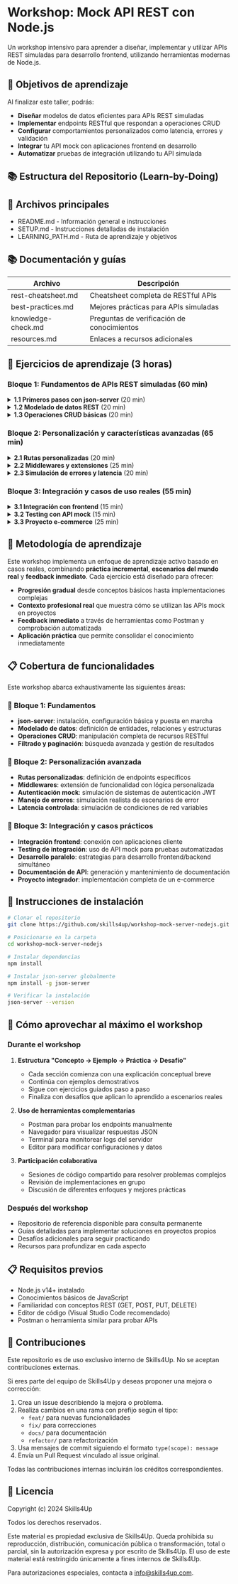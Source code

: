 # Workshop: Mock API REST con Node.js

Un workshop intensivo para aprender a diseñar, implementar y utilizar APIs REST simuladas para desarrollo frontend, utilizando herramientas modernas de Node.js.

## 🎯 Objetivos de aprendizaje

Al finalizar este taller, podrás:

- **Diseñar** modelos de datos eficientes para APIs REST simuladas
- **Implementar** endpoints RESTful que respondan a operaciones CRUD
- **Configurar** comportamientos personalizados como latencia, errores y validación
- **Integrar** tu API mock con aplicaciones frontend en desarrollo
- **Automatizar** pruebas de integración utilizando tu API simulada

## 📚 Estructura del Repositorio (Learn-by-Doing)

## 📄 Archivos principales

- README.md - Información general e instrucciones
- SETUP.md - Instrucciones detalladas de instalación
- LEARNING_PATH.md - Ruta de aprendizaje y objetivos

## 📚 Documentación y guías

| Archivo            | Descripción                                |
| ------------------ | ------------------------------------------ |
| rest-cheatsheet.md | Cheatsheet completa de RESTful APIs        |
| best-practices.md  | Mejores prácticas para APIs simuladas      |
| knowledge-check.md | Preguntas de verificación de conocimientos |
| resources.md       | Enlaces a recursos adicionales             |

## 🧪 Ejercicios de aprendizaje (3 horas)

### Bloque 1: Fundamentos de APIs REST simuladas (60 min)

<details>
<summary><strong>1.1 Primeros pasos con json-server</strong> (20 min)</summary>

- [README.md](exercises/1-fundamentals/1.1-getting-started/README.md) - Introducción a json-server
- [db.json](exercises/1-fundamentals/1.1-getting-started/db.json) - Archivo inicial de datos
- [start.js](exercises/1-fundamentals/1.1-getting-started/start.js) - Configuración básica
- [challenges.md](exercises/1-fundamentals/1.1-getting-started/challenges.md) - Retos adicionales
- [HINTS.md](exercises/1-fundamentals/1.1-getting-started/HINTS.md) - Guía estratégica de solución

</details>

<details>
<summary><strong>1.2 Modelado de datos REST</strong> (20 min)</summary>

- [README.md](exercises/1-fundamentals/1.2-data-modeling/README.md) - Diseño de modelos de datos
- [db.json](exercises/1-fundamentals/1.2-data-modeling/db.json) - Plantilla para modelado
- [relations.js](exercises/1-fundamentals/1.2-data-modeling/relations.js) - Relaciones entre entidades
- [challenges.md](exercises/1-fundamentals/1.2-data-modeling/challenges.md) - Retos avanzados de modelado
- [HINTS.md](exercises/1-fundamentals/1.2-data-modeling/HINTS.md) - Estrategias de modelado

</details>

<details>
<summary><strong>1.3 Operaciones CRUD básicas</strong> (20 min)</summary>

- [README.md](exercises/1-fundamentals/1.3-crud-operations/README.md) - Guía de operaciones CRUD
- [db.json](exercises/1-fundamentals/1.3-crud-operations/db.json) - Datos para práctica
- [postman-collection.json](exercises/1-fundamentals/1.3-crud-operations/postman-collection.json) - Colección Postman
- [challenges.md](exercises/1-fundamentals/1.3-crud-operations/challenges.md) - Retos de manipulación
- [HINTS.md](exercises/1-fundamentals/1.3-crud-operations/HINTS.md) - Guía para operaciones avanzadas

</details>

### Bloque 2: Personalización y características avanzadas (65 min)

<details>
<summary><strong>2.1 Rutas personalizadas</strong> (20 min)</summary>

- [README.md](exercises/2-advanced/2.1-custom-routes/README.md) - Configuración de rutas personalizadas
- [routes.json](exercises/2-advanced/2.1-custom-routes/routes.json) - Definición de rutas
- [server.js](exercises/2-advanced/2.1-custom-routes/server.js) - Servidor con configuración
- [challenges.md](exercises/2-advanced/2.1-custom-routes/challenges.md) - Casos complejos de enrutamiento
- [HINTS.md](exercises/2-advanced/2.1-custom-routes/HINTS.md) - Estrategias de implementación

</details>

<details>
<summary><strong>2.2 Middlewares y extensiones</strong> (25 min)</summary>

- [README.md](exercises/2-advanced/2.2-middlewares/README.md) - Uso de middlewares
- [auth-middleware.js](exercises/2-advanced/2.2-middlewares/auth-middleware.js) - Autenticación simulada
- [validation-middleware.js](exercises/2-advanced/2.2-middlewares/validation-middleware.js) - Validación de datos
- [challenges.md](exercises/2-advanced/2.2-middlewares/challenges.md) - Retos de personalización
- [HINTS.md](exercises/2-advanced/2.2-middlewares/HINTS.md) - Implementaciones de ejemplo

</details>

<details>
<summary><strong>2.3 Simulación de errores y latencia</strong> (20 min)</summary>

- [README.md](exercises/2-advanced/2.3-error-latency/README.md) - Estrategias de error y latencia
- [error-config.js](exercises/2-advanced/2.3-error-latency/error-config.js) - Configuración de errores
- [latency-middleware.js](exercises/2-advanced/2.3-error-latency/latency-middleware.js) - Simulación de latencia
- [challenges.md](exercises/2-advanced/2.3-error-latency/challenges.md) - Casos de error complejos
- [HINTS.md](exercises/2-advanced/2.3-error-latency/HINTS.md) - Soluciones recomendadas

</details>

### Bloque 3: Integración y casos de uso reales (55 min)

<details>
<summary><strong>3.1 Integración con frontend</strong> (15 min)</summary>

- [README.md](exercises/3-integration/3.1-frontend/README.md) - Guía de integración
- [frontend-example/](exercises/3-integration/3.1-frontend/) - Proyecto de ejemplo
- [api-client.js](exercises/3-integration/3.1-frontend/api-client.js) - Cliente para consumir la API
- [challenges.md](exercises/3-integration/3.1-frontend/challenges.md) - Retos de integración
- [HINTS.md](exercises/3-integration/3.1-frontend/HINTS.md) - Estrategias de integración

</details>

<details>
<summary><strong>3.2 Testing con API mock</strong> (15 min)</summary>

- [README.md](exercises/3-integration/3.2-testing/README.md) - Testing de aplicaciones
- [integration-tests/](exercises/3-integration/3.2-testing/integration-tests/) - Ejemplos de tests
- [mock-config.js](exercises/3-integration/3.2-testing/mock-config.js) - Configuración para testing
- [challenges.md](exercises/3-integration/3.2-testing/challenges.md) - Casos de prueba complejos
- [HINTS.md](exercises/3-integration/3.2-testing/HINTS.md) - Estrategias de testing

</details>

<details>
<summary><strong>3.3 Proyecto e-commerce</strong> (25 min)</summary>

- [README.md](exercises/3-integration/3.3-ecommerce/README.md) - Proyecto integrador
- [db.json](exercises/3-integration/3.3-ecommerce/db.json) - Datos completos
- [server.js](exercises/3-integration/3.3-ecommerce/server.js) - Implementación completa
- [frontend/](exercises/3-integration/3.3-ecommerce/frontend/) - Frontend simplificado
- [HINTS.md](exercises/3-integration/3.3-ecommerce/HINTS.md) - Guía estratégica por etapas

</details>

## 🔄 Metodología de aprendizaje

Este workshop implementa un enfoque de aprendizaje activo basado en casos reales, combinando **práctica incremental**, **escenarios del mundo real** y **feedback inmediato**. Cada ejercicio está diseñado para ofrecer:

- **Progresión gradual** desde conceptos básicos hasta implementaciones complejas
- **Contexto profesional real** que muestra cómo se utilizan las APIs mock en proyectos
- **Feedback inmediato** a través de herramientas como Postman y comprobación automatizada
- **Aplicación práctica** que permite consolidar el conocimiento inmediatamente

## 📋 Cobertura de funcionalidades

Este workshop abarca exhaustivamente las siguientes áreas:

### 🧩 Bloque 1: Fundamentos

- **json-server**: instalación, configuración básica y puesta en marcha
- **Modelado de datos**: definición de entidades, relaciones y estructuras
- **Operaciones CRUD**: manipulación completa de recursos RESTful
- **Filtrado y paginación**: búsqueda avanzada y gestión de resultados

### 🔄 Bloque 2: Personalización avanzada

- **Rutas personalizadas**: definición de endpoints específicos
- **Middlewares**: extensión de funcionalidad con lógica personalizada
- **Autenticación mock**: simulación de sistemas de autenticación JWT
- **Manejo de errores**: simulación realista de escenarios de error
- **Latencia controlada**: simulación de condiciones de red variables

### 🔧 Bloque 3: Integración y casos prácticos

- **Integración frontend**: conexión con aplicaciones cliente
- **Testing de integración**: uso de API mock para pruebas automatizadas
- **Desarrollo paralelo**: estrategias para desarrollo frontend/backend simultáneo
- **Documentación de API**: generación y mantenimiento de documentación
- **Proyecto integrador**: implementación completa de un e-commerce

## 🚀 Instrucciones de instalación

```bash
# Clonar el repositorio
git clone https://github.com/skills4up/workshop-mock-server-nodejs.git

# Posicionarse en la carpeta
cd workshop-mock-server-nodejs

# Instalar dependencias
npm install

# Instalar json-server globalmente
npm install -g json-server

# Verificar la instalación
json-server --version
```

## 🧩 Cómo aprovechar al máximo el workshop

### Durante el workshop

1. **Estructura "Concepto → Ejemplo → Práctica → Desafío"**
   - Cada sección comienza con una explicación conceptual breve
   - Continúa con ejemplos demostrativos
   - Sigue con ejercicios guiados paso a paso
   - Finaliza con desafíos que aplican lo aprendido a escenarios reales

2. **Uso de herramientas complementarias**
   - Postman para probar los endpoints manualmente
   - Navegador para visualizar respuestas JSON
   - Terminal para monitorear logs del servidor
   - Editor para modificar configuraciones y datos

3. **Participación colaborativa**
   - Sesiones de código compartido para resolver problemas complejos
   - Revisión de implementaciones en grupo
   - Discusión de diferentes enfoques y mejores prácticas

### Después del workshop

- Repositorio de referencia disponible para consulta permanente
- Guías detalladas para implementar soluciones en proyectos propios
- Desafíos adicionales para seguir practicando
- Recursos para profundizar en cada aspecto

## 📋 Requisitos previos

- Node.js v14+ instalado
- Conocimientos básicos de JavaScript
- Familiaridad con conceptos REST (GET, POST, PUT, DELETE)
- Editor de código (Visual Studio Code recomendado)
- Postman o herramienta similar para probar APIs

## 🤝 Contribuciones

Este repositorio es de uso exclusivo interno de Skills4Up. No se aceptan contribuciones externas.

Si eres parte del equipo de Skills4Up y deseas proponer una mejora o corrección:

1. Crea un issue describiendo la mejora o problema.
2. Realiza cambios en una rama con prefijo según el tipo:
   - `feat/` para nuevas funcionalidades
   - `fix/` para correcciones
   - `docs/` para documentación
   - `refactor/` para refactorización
3. Usa mensajes de commit siguiendo el formato `type(scope): message`
4. Envía un Pull Request vinculado al issue original.

Todas las contribuciones internas incluirán los créditos correspondientes.

## 📜 Licencia

Copyright (c) 2024 Skills4Up

Todos los derechos reservados.

Este material es propiedad exclusiva de Skills4Up. Queda prohibida su reproducción, distribución, comunicación pública o transformación, total o parcial, sin la autorización expresa y por escrito de Skills4Up. El uso de este material está restringido únicamente a fines internos de Skills4Up.

Para autorizaciones especiales, contacta a [info@skills4up.com](mailto:info@skills4up.com).
